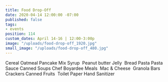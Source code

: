 ```yaml
---
title: Food Drop-Off
date: 2020-04-14 12:00:00 -07:00
published: false
tags:
- events
position: 114
custom_dates: April 14-16 | 12:00-3:00p
image: "/uploads/food-drop-off_1920.jpg"
small_image: "/uploads/food-drop-off_480.jpg"
---
```


Cereal
Oatmeal
Pancake Mix
Syrup 
Peanut butter
Jelly 
Bread
Pasta
Pasta Sauce
Canned Soups
Chef Boyardee Meals 
Mac & Cheese 
Granola Bars
Crackers
Canned Fruits 
Toilet Paper
Hand Sanitizer